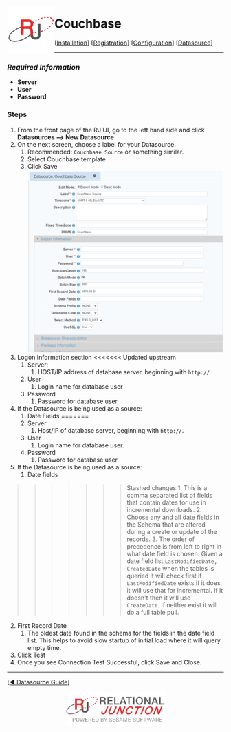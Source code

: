  <a href="http://www.sesamesoftware.com"><img align=left src="../images/RJOrbit110x110.png"></img></a>

[comment]: # (Change Heading to reflect Datasource)

#  Couchbase

[comment]: # (Leave Nav BAR untouched)

[[Installation](../guides/installguide.md)] [[Registration](../guides/RegistrationGuide.md)] [[Configuration](../guides/configurationGuide.md)] [[Datasource](../guides/DatasourceGuide.md)]

---

[comment]: # (Leave Or Alter Required info as needed)

### *Required Information*

* **Server**
* **User**
* **Password**

### Steps

[comment]: # (step 1 is common to all Datasources)
[comment]: # (Step 2.1and 2.2 should be adjusted for Data Source specific)
[comment]: # (Step 3 should be Image of the datasource you can add the screenshot to the images folder or create a placeholder like {image of datasource screen})
[comment]: # (adjust step 4 and below as needed)

1. From the front page of the RJ UI, go to the left hand side and click **Datasources --> New Datasource**
2. On the next screen, choose a label for your Datasource.
   1. Recommended: `Couchbase Source` or something similar.
   2. Select Couchbase template
   3. Click Save
   ![Couchbase Logon Information](../images/CouchbaseLogonInformation.png)
3. Logon Information section
<<<<<<< Updated upstream
   1. Server: 
      1. HOST/IP address of database server, beginning with `http://`
   2. User
      1. Login name for database user
   3. Password
      1. Password for database user
4. If the Datasource is being used as a source:
   1. Date Fields
=======
   1. Server
      1. Host/IP of database server, beginning with `http://`.
   2. User
      1. Login name for database user.
   3. Password
      1. Password for database user.
4. If the Datasource is being used as a source:
   1. Date fields
>>>>>>> Stashed changes
      1. This is a comma separated list of fields that contain dates for use in incremental downloads.
      2. Choose any and all date fields in the Schema that are altered during a create or update of the records.
      3. The order of precedence is from left to right in what date field is chosen. Given a date field list `LastModifiedDate, CreatedDate` when the tables is queried it will check first if `LastModifiedDate` exists if it does, it will use that for incremental. If it doesn't then it will use `CreateDate`. If neither exist it will do a full table pull.
   2. First Record Date
      1. The oldest date found in the schema for the fields in the date field list. This helps to avoid slow startup of initial load where it will query empty time.
5. Click Test
6. Once you see Connection Test Successful, click Save and Close.

---

[[&#9664; Datasource Guide](../guides/DatasourceGuide.md)]

<p align="center" >  <a href="http://www.sesamesoftware.com"><img align=center src="../images/poweredBy.png" height="80px"></img></a> </p>

